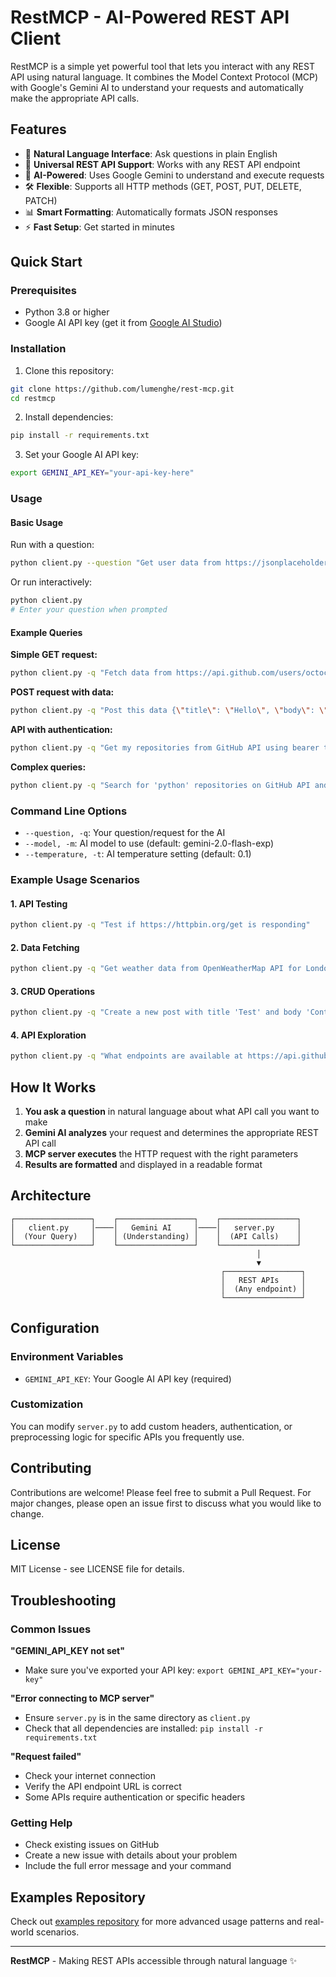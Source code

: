 # RestMCP - AI-Powered REST API Client

RestMCP is a simple yet powerful tool that lets you interact with any REST API using natural language. It combines the Model Context Protocol (MCP) with Google's Gemini AI to understand your requests and automatically make the appropriate API calls.

## Features

- 🤖 **Natural Language Interface**: Ask questions in plain English
- 🔌 **Universal REST API Support**: Works with any REST API endpoint
- 🧠 **AI-Powered**: Uses Google Gemini to understand and execute requests
- 🛠️ **Flexible**: Supports all HTTP methods (GET, POST, PUT, DELETE, PATCH)
- 📊 **Smart Formatting**: Automatically formats JSON responses
- ⚡ **Fast Setup**: Get started in minutes

## Quick Start

### Prerequisites

- Python 3.8 or higher
- Google AI API key (get it from [Google AI Studio](https://aistudio.google.com/))

### Installation

1. Clone this repository:
```bash
git clone https://github.com/lumenghe/rest-mcp.git
cd restmcp
```

2. Install dependencies:
```bash
pip install -r requirements.txt
```

3. Set your Google AI API key:
```bash
export GEMINI_API_KEY="your-api-key-here"
```

### Usage

#### Basic Usage

Run with a question:
```bash
python client.py --question "Get user data from https://jsonplaceholder.typicode.com/users/1"
```

Or run interactively:
```bash
python client.py
# Enter your question when prompted
```

#### Example Queries

**Simple GET request:**
```bash
python client.py -q "Fetch data from https://api.github.com/users/octocat"
```

**POST request with data:**
```bash
python client.py -q "Post this data {\"title\": \"Hello\", \"body\": \"World\"} to https://jsonplaceholder.typicode.com/posts"
```

**API with authentication:**
```bash
python client.py -q "Get my repositories from GitHub API using bearer token abc123"
```

**Complex queries:**
```bash
python client.py -q "Search for 'python' repositories on GitHub API and limit to 5 results"
```

### Command Line Options

- `--question, -q`: Your question/request for the AI
- `--model, -m`: AI model to use (default: gemini-2.0-flash-exp)
- `--temperature, -t`: AI temperature setting (default: 0.1)

### Example Usage Scenarios

#### 1. API Testing
```bash
python client.py -q "Test if https://httpbin.org/get is responding"
```

#### 2. Data Fetching
```bash
python client.py -q "Get weather data from OpenWeatherMap API for London"
```

#### 3. CRUD Operations
```bash
python client.py -q "Create a new post with title 'Test' and body 'Content' on JSONPlaceholder API"
```

#### 4. API Exploration
```bash
python client.py -q "What endpoints are available at https://api.github.com"
```

## How It Works

1. **You ask a question** in natural language about what API call you want to make
2. **Gemini AI analyzes** your request and determines the appropriate REST API call
3. **MCP server executes** the HTTP request with the right parameters
4. **Results are formatted** and displayed in a readable format

## Architecture

```
┌─────────────────┐    ┌─────────────────┐    ┌─────────────────┐
│   client.py     │────│   Gemini AI     │────│   server.py     │
│  (Your Query)   │    │ (Understanding) │    │  (API Calls)    │
└─────────────────┘    └─────────────────┘    └─────────────────┘
                                                       │
                                                       ▼
                                               ┌─────────────────┐
                                               │   REST APIs     │
                                               │  (Any endpoint) │
                                               └─────────────────┘
```

## Configuration

### Environment Variables

- `GEMINI_API_KEY`: Your Google AI API key (required)

### Customization

You can modify `server.py` to add custom headers, authentication, or preprocessing logic for specific APIs you frequently use.

## Contributing

Contributions are welcome! Please feel free to submit a Pull Request. For major changes, please open an issue first to discuss what you would like to change.

## License

MIT License - see LICENSE file for details.

## Troubleshooting

### Common Issues

**"GEMINI_API_KEY not set"**
- Make sure you've exported your API key: `export GEMINI_API_KEY="your-key"`

**"Error connecting to MCP server"**
- Ensure `server.py` is in the same directory as `client.py`
- Check that all dependencies are installed: `pip install -r requirements.txt`

**"Request failed"**
- Check your internet connection
- Verify the API endpoint URL is correct
- Some APIs require authentication or specific headers

### Getting Help

- Check existing issues on GitHub
- Create a new issue with details about your problem
- Include the full error message and your command

## Examples Repository

Check out [examples repository](https://github.com/lumenghe) for more advanced usage patterns and real-world scenarios.

---

**RestMCP** - Making REST APIs accessible through natural language ✨
